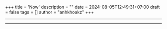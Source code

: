 +++
title = 'Now'
description = ""
date = 2024-08-05T12:49:31+07:00
draft = false
tags = []
author = "anhkhoakz"
+++

---

---
